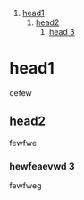 1. [head1](#head1)
	1. [head2](#head2)
		1. [head 3](#head-3)

# head1
cefew
## head2
fewfwe
### hewfeaevwd 3
fewfweg
